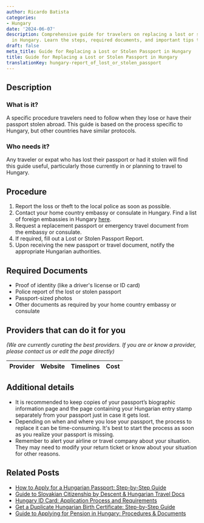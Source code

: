 ```yaml
---
author: Ricardo Batista
categories:
- Hungary
date: '2024-06-07'
description: Comprehensive guide for travelers on replacing a lost or stolen passport
  in Hungary. Learn the steps, required documents, and important tips to follow.
draft: false
meta_title: Guide for Replacing a Lost or Stolen Passport in Hungary
title: Guide for Replacing a Lost or Stolen Passport in Hungary
translationKey: hungary-report_of_lost_or_stolen_passport
---
```


## Description
### What is it?
A specific procedure travelers need to follow when they lose or have their passport stolen abroad. This guide is based on the process specific to Hungary, but other countries have similar protocols.

### Who needs it?
Any traveler or expat who has lost their passport or had it stolen will find this guide useful, particularly those currently in or planning to travel to Hungary.

## Procedure
1. Report the loss or theft to the local police as soon as possible.
2. Contact your home country embassy or consulate in Hungary. Find a list of foreign embassies in Hungary [here](https://konzuliszolgalat.kormany.hu/idegen-konzulatusok-magyarorszagon).
3. Request a replacement passport or emergency travel document from the embassy or consulate.
4. If required, fill out a Lost or Stolen Passport Report.
5. Upon receiving the new passport or travel document, notify the appropriate Hungarian authorities.

## Required Documents
- Proof of identity (like a driver's license or ID card)
- Police report of the lost or stolen passport
- Passport-sized photos
- Other documents as required by your home country embassy or consulate

## Providers that can do it for you

_(We are currently curating the best providers. If you are or know a provider, please contact us or edit the page directly)_

| Provider        |     Website     |     Timelines    |       Cost      |
| :-------------: | :-------------: |  :-------------: | :-------------: |

## Additional details
- It is recommended to keep copies of your passport’s biographic information page and the page containing your Hungarian entry stamp separately from your passport just in case it gets lost.
- Depending on when and where you lose your passport, the process to replace it can be time-consuming. It's best to start the process as soon as you realize your passport is missing.
- Remember to alert your airline or travel company about your situation. They may need to modify your return ticket or know about your situation for other reasons.


## Related Posts

- [How to Apply for a Hungarian Passport: Step-by-Step Guide](https://tramitit.com/guides/hungary/passport_application/)
- [Guide to Slovakian Citizenship by Descent & Hungarian Travel Docs](https://tramitit.com/guides/hungary/domestic_foreign_passport_special_procedure/)
- [Hungary ID Card: Application Process and Requirements](https://tramitit.com/guides/hungary/id_card_application/)
- [Get a Duplicate Hungarian Birth Certificate: Step-by-Step Guide](https://tramitit.com/guides/hungary/application_for_duplicate_birth_certificate/)
- [Guide to Applying for Pension in Hungary: Procedures & Documents](https://tramitit.com/guides/hungary/pension_application/)